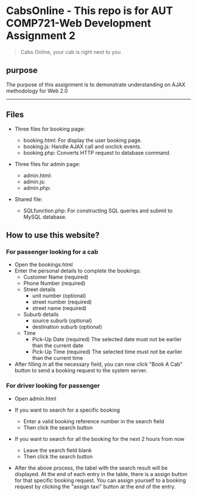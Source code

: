 # CabsOnline - This repo is for AUT COMP721-Web Development Assignment 2
> Cabs Online, your cab is right next to you

## purpose
The purpose of this assignment is to demonstrate understanding on AJAX methodology for Web 2.0

---

## Files

- Three files for booking page:
    - booking.html: For display the user booking page.
    - booking.js: Handle AJAX call and onclick events.
    - booking.php: Converts HTTP request to database command.

- Three files for admin page:
    - admin.html: 
    - admin.js:
    - admin.php:

- Shared file:
    - SQLfunction.php: For constructing SQL queries and submit to MySQL database.

## How to use this website?

### For passenger looking for a cab

- Open the bookings.html
- Enter the personal details to complete the bookings:
    - Customer Name (required)
    - Phone Number (required)
    - Street details 
        - unit number (optional)
        - street number (required)
        - street name (required)
    - Suburb details
        - source suburb (optional)
        - destination suburb (optional)
    - Time
        - Pick-Up Date (required)
        The selected date must not be earlier than the current date
        - Pick-Up Time (required)
        The selected time must not be earlier than the current time
- After filling in all the necessary field, you can now click "Book A Cab" button to send a booking request to the system server.

### For driver looking for passenger

- Open admin.html
- If you want to search for a specific booking
    - Enter a valid booking reference number in the search field
    - Then click the search button
- If you want to search for all the booking for the next 2 hours from now
    - Leave the search field blank
    - Then click the search button

- After the above process, the tabel with the search result will be displayed. At the end of each entry in the table, there is a assign button for that specific booking request. You can assign yourself to a booking request by clicking the "assign taxi" button at the end of the entry. 